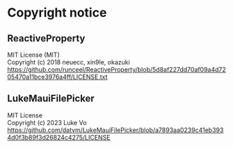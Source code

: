 # Copyright notice

## ReactiveProperty
MIT License (MIT)  
Copyright (c) 2018 neuecc, xin9le, okazuki  
https://github.com/runceel/ReactiveProperty/blob/5d8af227dd70af09a4d7205470a11bce3976a4ff/LICENSE.txt

## LukeMauiFilePicker
MIT License  
Copyright (c) 2023 Luke Vo  
https://github.com/datvm/LukeMauiFilePicker/blob/a7893aa0239c41eb3934d0f3b89f3d26824c4275/LICENSE